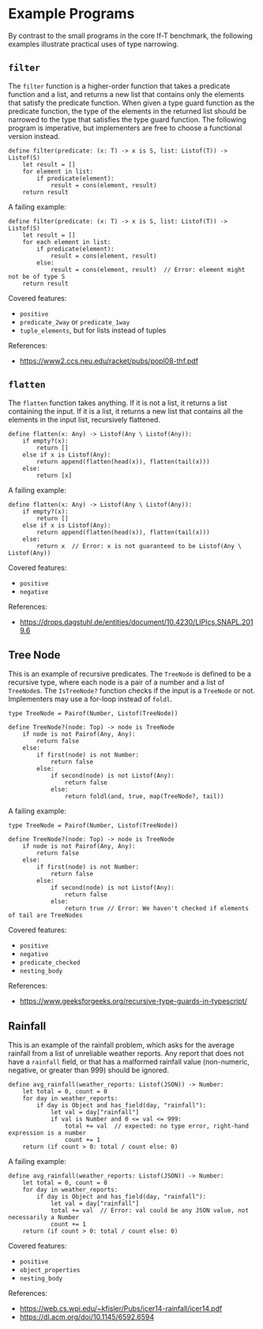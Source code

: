# Example Programs

By contrast to the small programs in the core If-T benchmark, the following examples illustrate practical uses of type narrowing.

## `filter`

The `filter` function is a higher-order function that takes a predicate function and a list, and returns a new list that contains only the elements that satisfy the predicate function. When given a type guard function as the predicate function, the type of the elements in the returned list should be narrowed to the type that satisfies the type guard function. The following program is imperative, but implementers are free to choose a functional version instead.

```
define filter(predicate: (x: T) -> x is S, list: Listof(T)) -> Listof(S)
    let result = []
    for element in list:
        if predicate(element):
            result = cons(element, result)
    return result
```

A failing example:

```
define filter(predicate: (x: T) -> x is S, list: Listof(T)) -> Listof(S)
    let result = []
    for each element in list:
        if predicate(element):
            result = cons(element, result)
        else:
            result = cons(element, result)  // Error: element might not be of type S
    return result
```

Covered features:
- `positive`
- `predicate_2way` or `predicate_1way`
- `tuple_elements`, but for lists instead of tuples

References:
- https://www2.ccs.neu.edu/racket/pubs/popl08-thf.pdf


## `flatten`

The `flatten` function takes anything. If it is not a list, it returns a list containing the input. If it is a list, it returns a new list that contains all the elements in the input list, recursively flattened.

```
define flatten(x: Any) -> Listof(Any \ Listof(Any)):
    if empty?(x):
        return []
    else if x is Listof(Any):
        return append(flatten(head(x)), flatten(tail(x)))
    else:
        return [x]
```

A failing example:

```
define flatten(x: Any) -> Listof(Any \ Listof(Any)):
    if empty?(x):
        return []
    else if x is Listof(Any):
        return append(flatten(head(x)), flatten(tail(x)))
    else:
        return x  // Error: x is not guaranteed to be Listof(Any \ Listof(Any))
```

Covered features:
- `positive`
- `negative`

References:
- https://drops.dagstuhl.de/entities/document/10.4230/LIPIcs.SNAPL.2019.6

## Tree Node

This is an example of recursive predicates. The `TreeNode` is defined to be a recursive type, where each node is a pair of a number and a list of `TreeNode`s. The `IsTreeNode?` function checks if the input is a `TreeNode` or not. Implementers may use a for-loop instead of `foldl`.

```
type TreeNode = Pairof(Number, Listof(TreeNode))

define TreeNode?(node: Top) -> node is TreeNode
    if node is not Pairof(Any, Any):
        return false
    else:
        if first(node) is not Number:
            return false
        else:
            if second(node) is not Listof(Any):
                return false
            else:
                return foldl(and, true, map(TreeNode?, tail))
```

A failing example:

```
type TreeNode = Pairof(Number, Listof(TreeNode))

define TreeNode?(node: Top) -> node is TreeNode
    if node is not Pairof(Any, Any):
        return false
    else:
        if first(node) is not Number:
            return false
        else:
            if second(node) is not Listof(Any):
                return false
            else:
                return true // Error: We haven't checked if elements of tail are TreeNodes
```

Covered features:
- `positive`
- `negative`
- `predicate_checked`
- `nesting_body`

References:
- https://www.geeksforgeeks.org/recursive-type-guards-in-typescript/


## Rainfall

This is an example of the rainfall problem, which asks for the average rainfall
from a list of unreliable weather reports. Any report that does not have a `rainfall`
field, or that has a malformed rainfall value (non-numeric, negative, or greater than
999) should be ignored.

```
define avg_rainfall(weather_reports: Listof(JSON)) -> Number:
    let total = 0, count = 0
    for day in weather_reports:
        if day is Object and has_field(day, "rainfall"):
            let val = day["rainfall"]
            if val is Number and 0 <= val <= 999:
                total += val  // expected: no type error, right-hand expression is a number
                count += 1
    return (if count > 0: total / count else: 0)
```

A failing example:

```
define avg_rainfall(weather_reports: Listof(JSON)) -> Number:
    let total = 0, count = 0
    for day in weather_reports:
        if day is Object and has_field(day, "rainfall"):
            let val = day["rainfall"]
            total += val  // Error: val could be any JSON value, not necessarily a Number
            count += 1
    return (if count > 0: total / count else: 0)
```

Covered features:
- `positive`
- `object_properties`
- `nesting_body`

References:
- https://web.cs.wpi.edu/~kfisler/Pubs/icer14-rainfall/icer14.pdf
- https://dl.acm.org/doi/10.1145/6592.6594
